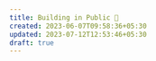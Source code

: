 ```yaml
---
title: Building in Public 📢
created: 2023-06-07T09:58:36+05:30
updated: 2023-07-12T12:53:46+05:30
draft: true
---
```


